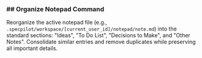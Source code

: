 ### ## Organize Notepad Command

Reorganize the active notepad file (e.g., `.specpilot/workspace/[current_user_id]/notepad/note.md`) into the standard sections: "Ideas", "To Do List", "Decisions to Make", and "Other Notes". Consolidate similar entries and remove duplicates while preserving all important details.
